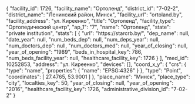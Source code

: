 {
    "facility_id": 1726,
    "facility_name": "Ортоленд",
    "district_id": "7-02-2",
    "district_name": "Ленинский район, Минск",
    "facility_url": "ortoland.by",
    "facility_address": "ул. Киреенко",
    "title": "Ортоленд",
    "facility_type": "Ортопедический центр",
    "ap_1": "7",
    "name": "Ортоленд",
    "state": "private institution",
    "stats": [
        {
            "url": "https:\/\/starcrb.by\/",
            "dep_name": null,
            "date_year": null,
            "num_beds_dep": null,
            "num_deps_year": null,
            "num_doctors_dep": null,
            "num_doctors_med": null,
            "year_of_closing": null,
            "year_of_opening": "1989",
            "beds_in_hospital_key": 786,
            "num_beds_facility_year": null,
            "healthcare_facility_key": 1726
        }
    ],
    "med_id": 10252853,
    "address": "ул. Киреенко",
    "devices": [],
    "coord_x_y": {
        "crs": {
            "type": "name",
            "properties": {
                "name": "EPSG:4326"
            }
        },
        "type": "Point",
        "coordinates": [
            27.4765,
            53.9001
        ]
    },
    "place_name": "Минск",
    "place_type": "city",
    "localties_key": 50,
    "year_of_closing": null,
    "year_of_opening": "2016",
    "healthcare_facility_key": 1726,
    "administrative_division_id": "7-02-2"
}